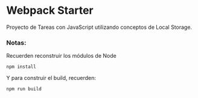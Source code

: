 # Webpack Starter

Proyecto de Tareas con JavaScript utilizando conceptos de Local Storage.

### Notas:
Recuerden reconstruir los módulos de Node
```
npm install
```

Y para construir el build, recuerden:
```
npm run build
```

